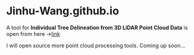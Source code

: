 # Jinhu-Wang.github.io

A tool for **Individual Tree Delineation from 3D LiDAR Point Cloud Data** is open from here ->[link](https://github.com/Jinhu-Wang/TreeSeparation)

I will open source more point cloud processing tools. Coming up soon...
